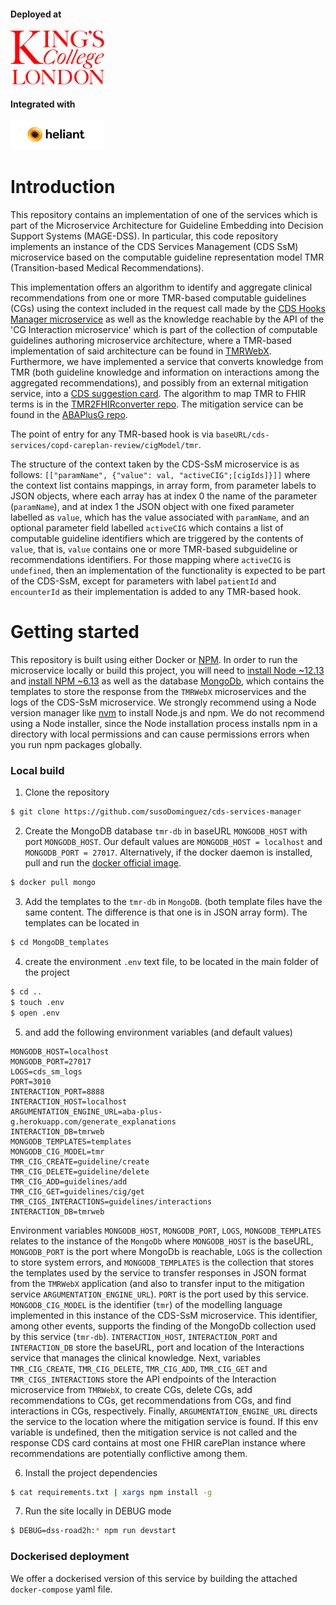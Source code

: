 #### Deployed at

<img src="Kings_College_London-logo.png" width="150">

#### Integrated with

<img src="heliant_logo.jpeg" width="150">

# Introduction

This repository contains an implementation of one of the services which is part of the Microservice Architecture for Guideline Embedding into Decision Support Systems (MAGE-DSS). In particular, this code repository implements an instance of the CDS Services Management (CDS SsM) microservice based on the computable guideline representation model TMR (Transition-based Medical Recommendations).

This implementation offers an algorithm to identify and aggregate clinical recommendations from one or more TMR-based computable guidelines (CGs) using the context included in the request call made by the [CDS Hooks Manager microservice](https://github.com/susoDominguez/cds_hooks_manager) as well as the knowledge reachable by the API of the 'CG Interaction microservice' which is part of the collection of computable guidelines authoring microservice architecture, where a TMR-based implementation of said architecture can be found in [TMRWebX](https://github.com/susoDominguez/TMRWebX). Furthermore, we have implemented a service that converts knowledge from TMR (both guideline knowledge and information on interactions among the aggregated recommendations), and possibly from an external mitigation service, into a [CDS suggestion card](https://cds-hooks.org/#cds-cards). The algorithm to map TMR to FHIR terms is in the [TMR2FHIRconverter repo](https://github.com/susoDominguez/TMR2FHIRconverter). The mitigation service can be found in the [ABAPlusG repo](https://github.com/susoDominguez/ABAPlusG).

The point of entry for any TMR-based hook is via `baseURL/cds-services/copd-careplan-review/cigModel/tmr`.

The structure of the context taken by the CDS-SsM microservice is as follows:
`[["paramName", {"value": val, "activeCIG";[cigIds]}]]`
where the context list contains mappings, in array form, from parameter labels to JSON objects, where each array has at index 0 the name of the parameter (`paramName`), and at index 1 the JSON object with one fixed parameter labelled as `value`, which has the value associated with `paramName`, and an optional parameter field labelled `activeCIG` which contains a list of computable guideline identifiers which are triggered by the contents of `value`, that is, `value` contains one or more TMR-based subguideline or recommendations identifiers. For those mapping where `activeCIG` is `undefined`, then an implementation of the functionality is expected to be part of the CDS-SsM, except for parameters with label `patientId` and `encounterId` as their implementation is added to any TMR-based hook.


# Getting started

This repository is built using either Docker or [NPM](https://www.npmjs.com/). In order to run the microservice locally or build this project, you will need to [install Node ~12.13](https://nodejs.org/en/download/) and [install NPM ~6.13](https://www.npmjs.com/) as well as the database [MongoDb](https://www.mongodb.com/), which contains the templates to store the response from the `TMRWebX` microservices and the logs of the CDS-SsM microservice. We strongly recommend using a Node version manager like [nvm](https://github.com/nvm-sh/nvm) to install Node.js and npm. We do not recommend using a Node installer, since the Node installation process installs npm in a directory with local permissions and can cause permissions errors when you run npm packages globally.

###  Local build

1. Clone the repository

```sh
$ git clone https://github.com/susoDominguez/cds-services-manager 
```
2. Create the MongoDB database `tmr-db` in baseURL `MONGODB_HOST` with port `MONGODB_HOST`. Our default values are `MONGODB_HOST = localhost`
and `MONGODB_PORT = 27017`. Alternatively, if the docker daemon is installed, pull and run the [docker official image](https://hub.docker.com/_/mongo).

```sh
$ docker pull mongo
```

3. Add the templates to the `tmr-db` in `MongoDB`. (both template files have the same content. The difference is that one is in JSON array form). The templates can be located in

```sh
$ cd MongoDB_templates
```


4. create the environment `.env` text file, to be located in the main folder of the project

```sh
$ cd ..
$ touch .env
$ open .env
```
5. and add the following environment variables (and default values)

```
MONGODB_HOST=localhost
MONGODB_PORT=27017
LOGS=cds_sm_logs
PORT=3010
INTERACTION_PORT=8888
INTERACTION_HOST=localhost
ARGUMENTATION_ENGINE_URL=aba-plus-g.herokuapp.com/generate_explanations
INTERACTION_DB=tmrweb
MONGODB_TEMPLATES=templates
MONGODB_CIG_MODEL=tmr
TMR_CIG_CREATE=guideline/create
TMR_CIG_DELETE=guideline/delete
TMR_CIG_ADD=guidelines/add
TMR_CIG_GET=guidelines/cig/get
TMR_CIGS_INTERACTIONS=guidelines/interactions
INTERACTION_DB=tmrweb
```
Environment variables `MONGODB_HOST`, `MONGODB_PORT`, `LOGS`, `MONGODB_TEMPLATES` relates to the instance of the `MongoDb` where `MONGODB_HOST` is the baseURL, `MONGODB_PORT` is the port where MongoDb is reachable, `LOGS` is the collection to store system errors, and `MONGODB_TEMPLATES` is the collection that stores the templates used by the service to transfer responses in JSON format from the `TMRWebX` application (and also to transfer input to the mitigation service `ARGUMENTATION_ENGINE_URL`). `PORT` is the port used by this service. `MONGODB_CIG_MODEL` is the identifier (`tmr`) of the modelling language implemented in this instance of the CDS-SsM microservice. This identifier, among other events, supports the finding of the MongoDb collection used by this service (`tmr-db`).
`INTERACTION_HOST`, `INTERACTION_PORT` and `INTERACTION_DB` store the baseURL, port and location of the Interactions service that manages the clinical knowledge. Next, variables `TMR_CIG_CREATE`, `TMR_CIG_DELETE`, `TMR_CIG_ADD`, `TMR_CIG_GET` and `TMR_CIGS_INTERACTIONS` store the API endpoints of the Interaction microservice from `TMRWebX`, to create CGs, delete CGs, add recommendations to CGs, get recommendations from CGs, and find interactions in CGs, respectively.
Finally, `ARGUMENTATION_ENGINE_URL` directs the service to the location where the mitigation service is found. If this env variable is undefined, then the mitigation service is not called and the response CDS card contains at most one FHIR carePlan instance where recommendations are potentially conflictive among them.


6. Install the project dependencies

```sh
$ cat requirements.txt | xargs npm install -g
```

7. Run the site locally in DEBUG mode

```sh
$ DEBUG=dss-road2h:* npm run devstart
```

### Dockerised deployment

We offer a dockerised version of this service by building the attached `docker-compose` yaml file.

```sh

```
